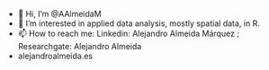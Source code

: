 - 👋 Hi, I’m @AAlmeidaM
- 👀 I’m interested in applied data analysis, mostly spatial data, in R.
- 📫 How to reach me: Linkedin: Alejandro Almeida Márquez ; Researchgate: Alejandro Almeida
- alejandroalmeida.es

<!---
AAlmeidaM/AAlmeidaM is a ✨ special ✨ repository because its `README.md` (this file) appears on your GitHub profile.
You can click the Preview link to take a look at your changes.
--->
